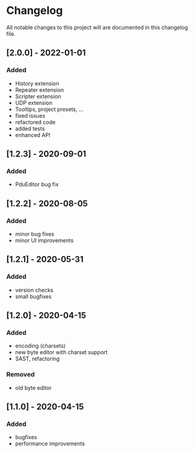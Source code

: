 # Changelog

All notable changes to this project will are documented in this changelog file.

## [2.0.0] - 2022-01-01
### Added
- History extension
- Repeater extension
- Scripter extension
- UDP extension
- Tooltips, project presets, ...
- fixed issues
- refactored code
- added tests
- enhanced API

## [1.2.3] - 2020-09-01
### Added
- PduEditor bug fix

## [1.2.2] - 2020-08-05
### Added
- minor bug fixes
- minor UI improvements

## [1.2.1] - 2020-05-31
### Added
- version checks
- small bugfixes

## [1.2.0] - 2020-04-15
### Added
- encoding (charsets)
- new byte editor with charset support
- SAST, refactoring
### Removed
- old byte editor

## [1.1.0] - 2020-04-15
### Added
- bugfixes
- performance improvements
